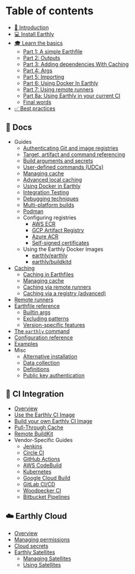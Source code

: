 
# Table of contents

* [👋 Introduction](README.md)
* [💻 Install Earthly](install/install.md)
* [🎓 Learn the basics](basics/basics.md)
    * [Part 1: A simple Earthfile](basics/part-1-a-simple-earthfile.md)
    * [Part 2: Outputs](basics/part-2-outputs.md)
    * [Part 3: Adding dependencies With Caching](basics/part-3-adding-dependencies-with-caching.md)
    * [Part 4: Args](basics/part-4-args.md)
    * [Part 5: Importing](basics/part-5-importing.md)
    * [Part 6: Using Docker In Earthly](basics/part-6-using-docker-with-earthly.md)
    * [Part 7: Using remote runners](basics/part-7-using-remote-runners.md)
    * [Part 8a: Using Earthly in your current CI](basics/part-8a-using-earthly-in-your-current-ci.md)
    * [Final words](basics/final-words.md)
* [✅ Best practices](best-practices/best-practices.md)

## 📖 Docs

* Guides
    * [Authenticating Git and image registries](guides/auth.md)
    * [Target, artifact and command referencing](guides/target-ref.md)
    * [Build arguments and secrets](guides/build-args.md)
    * [User-defined commands (UDCs)](guides/udc.md)
    * [Managing cache](guides/cache.md)
    * [Advanced local caching](guides/advanced-local-caching.md)
    * [Using Docker in Earthly](guides/docker-in-earthly.md)
    * [Integration Testing](guides/integration.md)
    * [Debugging techniques](guides/debugging.md)
    * [Multi-platform builds](guides/multi-platform.md)
    * [Podman](guides/podman.md)
    * Configuring registries
        * [AWS ECR](guides/registries/aws-ecr.md)
        * [GCP Artifact Registry](guides/registries/gcp-artifact-registry.md)
        * [Azure ACR](guides/registries/azure-acr.md)
        * [Self-signed certificates](guides/registries/self-signed.md)
    * Using the Earthly Docker Images
        * [earthly/earthly](docker-images/all-in-one.md)
        * [earthly/buildkitd](docker-images/buildkit-standalone.md)
* [Caching](./caching/caching.md)
    * [Caching in Earthfiles](./caching/managing-cache.md)
    * [Managing cache](./caching/managing-cache.md) <!-- TODO -->
    * [Caching via remote runners](./caching/caching-via-remote-runners.md) <!-- TODO -->
    * [Caching via a registry (advanced)](./caching/caching-via-registry.md)
* [Remote runners](remote-runners.md)
* [Earthfile reference](earthfile/earthfile.md)
    * [Builtin args](earthfile/builtin-args.md)
    * [Excluding patterns](earthfile/earthlyignore.md)
    * [Version-specific features](earthfile/features.md)
* [The `earthly` command](earthly-command/earthly-command.md)
* [Configuration reference](earthly-config/earthly-config.md)
* [Examples](examples/examples.md)
* Misc
    * [Alternative installation](./alt-installation/alt-installation.md)
    * [Data collection](data-collection/data-collection.md)
    * [Definitions](definitions/definitions.md)
    * [Public key authentication](public-key-auth/public-key-auth.md)

## 🔧 CI Integration

* [Overview](ci-integration/overview.md)
* [Use the Earthly CI Image](ci-integration/use-earthly-ci-image.md)
* [Build your own Earthly CI Image](ci-integration/build-an-earthly-ci-image.md)
* [Pull-Through Cache](ci-integration/pull-through-cache.md)
* [Remote BuildKit](ci-integration/remote-buildkit.md)
* Vendor-Specific Guides
    * [Jenkins](ci-integration/guides/jenkins.md)
    * [Circle CI](ci-integration/guides/circle-integration.md)
    * [GitHub Actions](ci-integration/guides/gh-actions-integration.md)
    * [AWS CodeBuild](ci-integration/guides/codebuild-integration.md)
    * [Kubernetes](ci-integration/guides/kubernetes.md)
    * [Google Cloud Build](ci-integration/guides/google-cloud-build.md)
    * [GitLab CI/CD](ci-integration/guides/gitlab-integration.md)
    * [Woodpecker CI](ci-integration/guides/woodpecker-integration.md)
    * [Bitbucket Pipelines](ci-integration/guides/bitbucket-pipelines-integration.md)

## ☁️ Earthly Cloud

* [Overview](cloud/overview.md)
* [Managing permissions](cloud/managing-permissions.md)
* [Cloud secrets](cloud/cloud-secrets.md)
* [Earthly Satellites](cloud/satellites.md)
    * [Managing Satellites](cloud/satellites/managing.md)
    * [Using Satellites](cloud/satellites/using.md)

